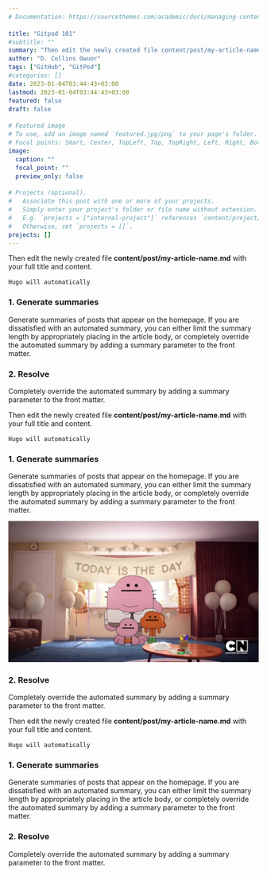 ```yaml
---
# Documentation: https://sourcethemes.com/academic/docs/managing-content/

title: "Gitpod 101"
#subtitle: ""
summary: "Then edit the newly created file content/post/my-article-name.md with your full title and content"
author: "D. Collins Owuor"
tags: ["GitHub", "GitPod"]
#categories: []
date: 2023-01-04T03:44:43+03:00
lastmod: 2023-01-04T03:44:43+03:00
featured: false
draft: false

# Featured image
# To use, add an image named `featured.jpg/png` to your page's folder.
# Focal points: Smart, Center, TopLeft, Top, TopRight, Left, Right, BottomLeft, Bottom, BottomRight.
image:
  caption: ""
  focal_point: ""
  preview_only: false

# Projects (optional).
#   Associate this post with one or more of your projects.
#   Simply enter your project's folder or file name without extension.
#   E.g. `projects = ["internal-project"]` references `content/project/deep-learning/index.md`.
#   Otherwise, set `projects = []`.
projects: []
---
```

Then edit the newly created file **content/post/my-article-name.md** with your full title and content. 
```
Hugo will automatically
```

### 1. Generate summaries
Generate summaries of posts that appear on the homepage. If you are dissatisfied with an automated summary, you can either limit the summary length by appropriately placing in the article body, or completely override the automated summary by adding a summary parameter to the front matter.

### 2. Resolve 
Completely override the automated summary by adding a summary parameter to the front matter.

Then edit the newly created file **content/post/my-article-name.md** with your full title and content. 
```
Hugo will automatically
```

### 1. Generate summaries
Generate summaries of posts that appear on the homepage. If you are dissatisfied with an automated summary, you can either limit the summary length by appropriately placing in the article body, or completely override the automated summary by adding a summary parameter to the front matter.

![Image alt](images/file1.jpg)

### 2. Resolve 
Completely override the automated summary by adding a summary parameter to the front matter.

Then edit the newly created file **content/post/my-article-name.md** with your full title and content. 
```
Hugo will automatically
```

### 1. Generate summaries
Generate summaries of posts that appear on the homepage. If you are dissatisfied with an automated summary, you can either limit the summary length by appropriately placing in the article body, or completely override the automated summary by adding a summary parameter to the front matter.

### 2. Resolve 
Completely override the automated summary by adding a summary parameter to the front matter.